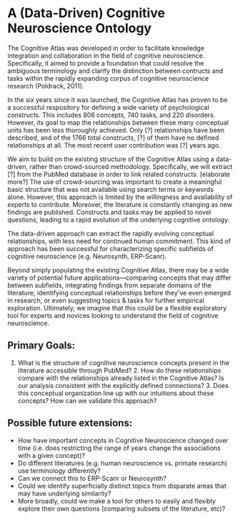 # A (Data-Driven) Cognitive Neuroscience Ontology

The Cognitive Atlas was developed in order to facilitate knowledge integration and collaboration in the field of cognitive neuroscience. Specifically, it aimed to provide a foundation that could resolve the ambiguous terminology and clarify the distinction between contructs and tasks within the rapidly expanding corpus of cognitive neuroscience research (Poldrack, 2011).

In the six years since it was launched, the Cognitive Atlas has proven to be a successful respository for defining a wide variety of psychological constructs. This includes 806 concepts, 740 tasks, and 220 disorders. However, its goal to map the relationships between these many conceptual units has been less thoroughly achieved. Only [?] relationships have been described, and of the 1766 total constructs, [?] of them have no defined relationships at all. The most recent user contribution was [?] years ago.

We aim to build on the existing structure of the Cognitive Atlas using a data-driven, rather than crowd-sourced methodology. Specifically, we will extract [?] from the PubMed database in order to link related constructs. [elaborate more?] The use of crowd-sourcing was important to create a meaningful basic structure that was not available using search terms or keywords alone. However, this approach is limited by the willingness and availability of experts to contribute. Moreover, the literature is constantly changing as new findings are published. Constructs and tasks may be applied to novel questions, leading to a rapid evolution of the underlying cognitive ontology.

The data-driven approach can extract the rapidly evolving conceptual relationships, with less need for continued human commitment. This kind of approach has been successful for characterizing specific subfields of cognitive neuroscience (e.g. Neurosynth, ERP-Scanr).

Beyond simply populating the existing Cognitive Atlas, there may be a wide variety of potential future applications—comparing concepts that may differ between subfields, integrating findings from separate domains of the literature, identifying conceptual relationships before they've even emerged in research, or even suggesting topics & tasks for further empirical exploration. Ultimately, we imagine that this could be a flexible exploratory tool for experts and novices looking to understand the field of cognitive neuroscience.




## Primary Goals:
  1. What is the structure of cognitive neuroscience concepts present in the literature accessible through PubMed?
	2. How do these relationships compare with the relationships already listed in the Cognitive Atlas? Is our analysis consistent with the explicitly defined connections?
	3. Does this conceptual organization line up with our intuitions about these concepts? How can we validate this approach?

## Possible future extensions:
* How have important concepts in Cognitive Neuroscience changed over time (i.e. does restricting the range of years change the associations with a given concept)?
* Do different literatures (e.g. human neuroscience vs. primate research) use terminology differently?
* Can we connect this to ERP-Scanr or Neurosynth?
* Could we identify superficially distinct topics from disparate areas that may have underlying similarity?
* More broadly, could we make a tool for others to easily and flexibly explore their own questions (comparing subsets of the literature, etc)?
